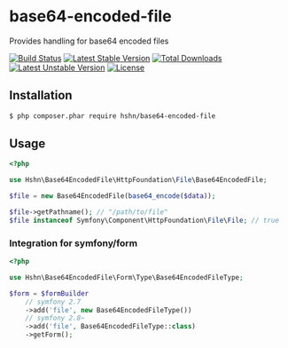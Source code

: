 base64-encoded-file
===================

Provides handling for base64 encoded files

[![Build Status](https://travis-ci.org/hshn/base64-encoded-file.svg?branch=master)](https://travis-ci.org/hshn/base64-encoded-file)
[![Latest Stable Version](https://poser.pugx.org/hshn/base64-encoded-file/v/stable.svg)](https://packagist.org/packages/hshn/base64-encoded-file)
[![Total Downloads](https://poser.pugx.org/hshn/base64-encoded-file/downloads.svg)](https://packagist.org/packages/hshn/base64-encoded-file)
[![Latest Unstable Version](https://poser.pugx.org/hshn/base64-encoded-file/v/unstable.svg)](https://packagist.org/packages/hshn/base64-encoded-file)
[![License](https://poser.pugx.org/hshn/base64-encoded-file/license.svg)](https://packagist.org/packages/hshn/base64-encoded-file)


## Installation

```bash
$ php composer.phar require hshn/base64-encoded-file
```

## Usage

```php
<?php

use Hshn\Base64EncodedFile\HttpFoundation\File\Base64EncodedFile;

$file = new Base64EncodedFile(base64_encode($data));

$file->getPathname(); // "/path/to/file"
$file instanceof Symfony\Component\HttpFoundation\File\File; // true
```


### Integration for symfony/form

```php
<?php

use Hshn\Base64EncodedFile\Form\Type\Base64EncodedFileType;

$form = $formBuilder
    // symfony 2.7
    ->add('file', new Base64EncodedFileType())
    // symfony 2.8~
    ->add('file', Base64EncodedFileType::class)
    ->getForm();
```
